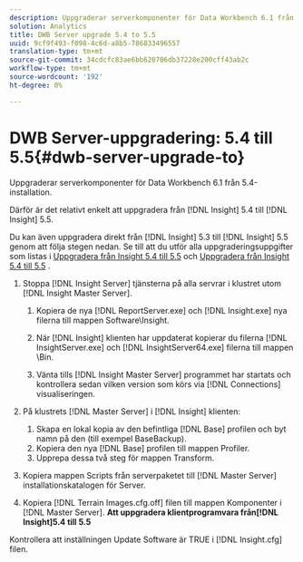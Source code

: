 ```yaml
---
description: Uppgraderar serverkomponenter för Data Workbench 6.1 från 5.4-installation.
solution: Analytics
title: DWB Server upgrade 5.4 to 5.5
uuid: 9cf9f493-f098-4c6d-a8b5-786833496557
translation-type: tm+mt
source-git-commit: 34cdcfc83ae6bb620706db37228e200cff43ab2c
workflow-type: tm+mt
source-wordcount: '192'
ht-degree: 0%

---
```



# DWB Server-uppgradering: 5.4 till 5.5{#dwb-server-upgrade-to}

Uppgraderar serverkomponenter för Data Workbench 6.1 från 5.4-installation.

Därför är det relativt enkelt att uppgradera från [!DNL Insight] 5.4 till [!DNL Insight] 5.5.

Du kan även uppgradera direkt från [!DNL Insight] 5.3 till [!DNL Insight] 5.5 genom att följa stegen nedan. Se till att du utför alla uppgraderingsuppgifter som listas i [Uppgradera från Insight 5.4 till 5.5](../../../../home/c-inst-svr/c-upgrd-uninst-sftwr/c-upgrd-sftwr/t-upgrd-to-5.5.md#task-b581e47952e941158d52db3e68f076b9) och [Uppgradera från Insight 5.4 till 5.5](../../../../home/c-inst-svr/c-upgrd-uninst-sftwr/c-upgrd-sftwr/t-upgrd-to-5.5.md#task-b581e47952e941158d52db3e68f076b9) .

1. Stoppa [!DNL Insight Server] tjänsterna på alla servrar i klustret utom [!DNL Insight Master Server].

   1. Kopiera de nya [!DNL ReportServer.exe] och [!DNL Insight.exe] nya filerna till mappen Software\Insight.

   1. När [!DNL Insight] klienten har uppdaterat kopierar du filerna [!DNL InsightServer.exe] och [!DNL InsightServer64.exe] filerna till mappen \Bin.

   1. Vänta tills [!DNL Insight Master Server] programmet har startats och kontrollera sedan vilken version som körs via [!DNL Connections] visualiseringen.

1. På klustrets [!DNL Master Server] i [!DNL Insight] klienten:

   1. Skapa en lokal kopia av den befintliga [!DNL Base] profilen och byt namn på den (till exempel BaseBackup).
   1. Kopiera den nya [!DNL Base] profilen till mappen Profiler.
   1. Upprepa dessa två steg för mappen Transform.

1. Kopiera mappen Scripts från serverpaketet till [!DNL Master Server] installationskatalogen för Server.
1. Kopiera [!DNL Terrain Images.cfg.off] filen till mappen Komponenter i [!DNL Master Server].
   **Att uppgradera klientprogramvara från[!DNL Insight]5.4 till 5.5**

Kontrollera att inställningen Update Software är TRUE i [!DNL Insight.cfg] filen.

